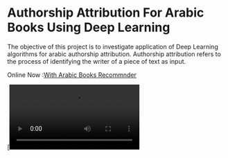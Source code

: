 # Authorship Attribution For Arabic Books Using Deep Learning

The objective of this project is to investigate application of Deep Learning algorithms for arabic authorship attribution. Authorship attribution refers to the process of identifying the writer of a piece of text as input.

Online Now :[With Arabic Books Recommnder](https://share.streamlit.io/a-safarji/books-recommnder-/main/basedon_user.py)


[![Watch the video](https://github.com/A-safarji/Books-Recommnder-/blob/main/Screen%20Recording%202021-12-09%20at%209.33.50%20AM.mp4)
